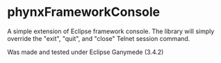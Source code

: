 phynxFrameworkConsole
=====================

A simple extension of Eclipse framework console. The library will simply override the "exit", "quit", and "close" Telnet session command. 

Was made and tested under Eclipse Ganymede (3.4.2)

